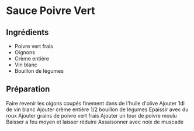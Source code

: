 # Sauce Poivre Vert

## Ingrédients

  - Poivre vert frais
  - Oignons
  - Crème entière
  - Vin blanc
  - Bouillon de légumes

## Préparation

  Faire revenir les oigons coupés finement dans de l'huile d'olive
  Ajouter 1dl de vin blanc
  Ajouter crème entière
  1/2 bouillon de légumes
  Epaissir avec du roux
  Ajouter grains de poivre vert frais
  Ajouter un tour de poivre moulu
  Baisser a feu moyen et laisser réduire
  Assaisonner avec noix de muscade 


